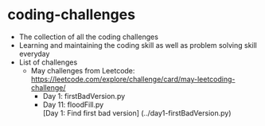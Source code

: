 # coding-challenges
- The collection of all the coding challenges
- Learning and maintaining the coding skill as well as problem solving skill everyday
- List of challenges
  - May challenges from Leetcode: https://leetcode.com/explore/challenge/card/may-leetcoding-challenge/
     - Day 1: firstBadVersion.py
     - Day 11: floodFill.py <br>
[Day 1: Find first bad version] (../day1-firstBadVersion.py)
    


